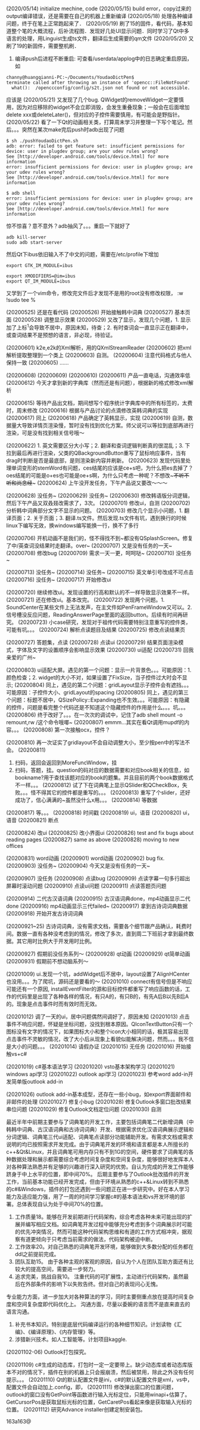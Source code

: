 # 

(2020/05/14) initialize mechine, code
(2020/05/15) build error，copy过来的output编译错误，还是需要在自己的机器上重新编译
(2020/05/18) 处理各种编译问题，终于在笔上正常跑起来了．
(2020/05/19) 刷了15的固件，看代码，基本知道整个笔的大概流程，后补流程图．发现好几处UI显示问题．同时学习了Qt中多语言的处理，用Linguist生成ts文件，翻译后生成需要的qm文件
(2020/05/20) 又刷了19的新固件，需要整机刷．
1. 编译push后进程不断重启: 可查看/userdata/applog中的日志确定重启原因，如
```
channy@huangqianni-PC:~/Documents/YoudaoDictPen$ 
terminate called after throwing an instance of 'opencc::FileNotFound'
  what():  /openccconfig/config/s2t.json not found or not accessible.
```
应该是
(2020/05/21) 又发现了几个bug. QWidget的removeWidget一定要慎用，因为对应移除的widget不会立即消毁，会发生重叠现象；一般会在后面增加delete xxx或deleteLater()，但对应的子控件需要慎用，有可能会是野指针。
(2020/05/22) 看了一下Qt的动画相关类，打算周末学习并整理一下写个笔记。然后。。。突然在某次make完后push时adb出现了问题
```
$ sh ./pushYoudaoDictPen.sh 
adb: error: failed to get feature set: insufficient permissions for device: user in plugdev group; are your udev rules wrong?
See [http://developer.android.com/tools/device.html] for more information
error: insufficient permissions for device: user in plugdev group; are your udev rules wrong?
See [http://developer.android.com/tools/device.html] for more information

$ adb shell
error: insufficient permissions for device: user in plugdev group; are your udev rules wrong?
See [http://developer.android.com/tools/device.html] for more information
```
惊不惊喜？意不意外？adb抽风了。。。重启一下就好了
```
adb kill-server
sudo adb start-server
```
然后Qt下ibus依旧输入不了中文的问题，需要在/etc/profile下增加
```
export GTK_IM_MODULE=ibus

export XMODIFIERS=@im=ibus
export QT_IM_MODULE=ibus
```
又学到了一个vim命令，修改完文件后才发现不是用的root没有修改权限，
:w !sudo tee %

(20200525) 还是在看代码
(20200526) 开始接触韩中词典
(20200527) 基本页面
(20200528) 调整显示效果
(20200529) 又改了显示，发现几个问题，1. 显示加了上标<sup>1</sup>会导致不居中，原因未知，待查；2. 有时查词会一直显示正在翻译中，或查词结果不是预想的语言，非必现，待验证。 

(20200601) k2e,e2k的Xml解析，用的QXmlStreamReader
(20200602) 把xml解析提取整理到一个类上
(20200603) 自测。
(20200604) 注意代码格式与他人保持一致
(20200605) 
......

(20200608) 
(20200609) 
(20200610) 
(20200611) 产品一直电话，沟通效率低
(20200612) 今天才拿到新的字典库（然而还是有问题），根据新的格式修改xml解析

(20200615) 等待产品出文档，期间想写个程序统计字典库中的所有标签的，太费时，周末修改
(20200616) 根据与产品讨论的点滴修改英韩词典的实现
(20200617) 同上
(20200618) 产品确定了英韩显示，实现
(20200619) 自测，数据量大导致详情页渲染慢，暂时没有找到优化方案。师父说可以等拉到底部再进行渲染，可是没有找到相关信号哦～

(20200622) 1. 英文需要区分大小写；2. 翻译和查词逻辑判断真的很混乱；3. 下拉到最后再进行渲染，父类的QBackgroundButton重写了鼠标响应事件，当有drag时判断是否是最底部，是则渲染新内容并刷新。
(20200623) 发现代码里处理单词变形的stemWord有问题，ces结尾的应该是ce+s吧，为什么把es去掉了？oes结尾的可能是o+es也可能是oe+s啊，为什么只考虑一种呢？不想改~~~不听不听和尚念经~~~
(20200624) 上午没开发任务，下午产品说又要改～～～


(20200628) 没任务~
(20200629) 没任务~
(20200630) 修改韩语版分词逻辑，然后下午产品又双叒叕改需求了，3次。
(20200701) 修改ui，自测
(20200702) 分析韩中词典部分文字不显示的问题。
(20200703) 修改几个显示小问题，1. 翻译页面；2. 关于页面；3. 翻译.ts文件。然后发现.ts文件有坑，遇到换行的时候linux下编写无效，换windows编写能换一行，换不了多行

(20200706) 开机动画不是我们的，怪不得找不到~都没有QSplashScreen。修复了中/英查词没结果时走翻译。over~
(20200707) 又是没有任务的一天~
(20200708) 修改bug
(20200709) 需求一天一更，呵呵哒~
(20200710) 没任务~

(20200713) 没任务~
(20200714) 没任务~
(20200715) 英文单引号改成不可点击
(20200716) 没任务~
(20200717) 开始修改ui

(20200720) 继续修改ui。发现设置的行高和默认的不一样导致显示效果不一样。
(20200721) 还在修改ui。基本改完。
(20200722) 发现两个问题。1. SoundCenter在某些文件上无法发声，在主文件如PenFrameWindow又可以。2. 信号槽没反应问题，ReadingAnswerPage里面的返回button。后续有时间再研究。
(20200723) 小case研究，发现对于祖传代码需要特别注意重写的控件类，可能有坑。。。
(20200724) 解析点读题目及结果
(20200725) 修改点读结果页

(20200727) 答题集，点读
(20200728) 点读ui
(20200729) 结果页面渲染模式，字体及文字的设置顺序会影响显示效果
(20200730) ui适配
(20200731) 回我亲爱的广州~

(20200803) ui适配大屏。遇见的第一个问题：显示一片背景色。。。可能原因：1. 颜色检查；2. widget的大小不对，如果设置了FixSize，当子控件过大时会不显示;
(20200804) 同上，遇见的第二个问题：gridLayout显示子控件会有遮挡。。。可能原因：子控件大小、gridLayout的spacing
(20200805) 同上，遇见的第三个问题：标题不居中，QSizePolicy::Expanding也不生效。。。可能原因：有隐藏的控件，问题是看完整个代码还是不知道这个隐藏控件的作用是什么。。。坑。。。
(20200806) 终于改好了。。。在一次次的调试中，记住了adb shell mount -o remount,rw /这个命令哦㖿~
(20200807) emmm...其实在看Qt调用mupdf的内容。。。
(20200808) 第一次接触ocx，控件？

(20200810) 再一次证实了gridlayout不会自动调整大小，至少按pen中的写法不会。
(20200811) 
1. 扫码，返回会返回到MoreFuncWindow，挂
2. 扫码，答题，挂。question的码对应的数据需要和对应book相关的信息，如bookname?用于查找该题对应的book的题集。并且目前的两个book数据格式不一样。。。
(20200812) 试了下在词典笔上显示QSlider和QCheckBox，失败。。。怪不得其它的控件都是重写的。。。
(20200813) 重写了个slider，还好成功了，信心满满的~虽然没什么x用。。。
(20200814) 等数据

(20200817) 等。。。
(20200818) 时间戳
(20200819) ui，语音
(20200820) ui，语音
(20200821) 断点

(20200824) 改ui
(20200825) 改小界面ui
(20200826) test and fix bugs about reading pages
(20200827) same as above
(20200828) moving to new offices

(20200831) word动画
(20200901) word动画
(20200902) bug fix.
(20200903) 没任务~ 
(20200904) 今天又是没有任务的一天~

(20200907) 没任务
(20200908) 点读bug
(20200909) 点读字幕一句多行超出屏幕时滚动问题
(20200910) 点读ui问题
(20200911) 点读答题页问题

(20200914) 二代古汉语词典
(20200915) 古汉语词典done，mp4动画显示二代done
(20200916) mp4动画显示三代failed~
(20200917) 拿到古诗词词典数据
(20200918) 开始开发古诗词词典

(20200921~25) 古诗词词典，没有需求文档，需要各个细节跟产品确认，耗费时间。数据一直有各种没考虑到的情况，修改了多次，直到周二下班前才拿到最终数据。其它用时比例大于开发用时比例。

(20200927) 假期前没任务系列～
(20200928) qt动画
(20200929) qt简单动画
(20200931) 假期前不想动脑系列～

(20201009) ui.发现一个坑，addWidget后不居中，layout设置了AlignHCenter也没用。。。为了爬坑，源码还是要看的～
(20201010) connect有信号但是不响应可能还有一个原因, installEventFilter的源和目标控件都重写了响应函数的话，工作的代码里是出现了各种各样的情况，有只A的，有只B的，有先A后B以先B后A的。现象是点击事件时而有效时而无效。

(20201012) 调了一天的ui，居中问题偶然间调好了，原因未知
(20201013) 点击事件不响应问题，怀疑是坐标问题，没找到根本原因。QIconTextButton只有一个图标没有文字的情况下，如果图标大小和整个icon大小相同的话，极其容易出现点击事件不灵敏的情况，改了大小后从现象上看貌似能解决问题，然而。。。我不信是大小的问题。。。
(20201014) 请假办证
(20201015) 无任务
(20201016) 开始接触vs+c#

(20201019) c#基本语法学习
(20201020) vsto基本架构学习
(20201021) windows api学习
(20201022) outlook api学习
(20201023) 参考word add-in开发简单版outlook add-in

(20201026) outlook add-in基本成型，还存在一些小bug，如export界面邮件和非邮件的处理
(20201027) 修复小bug 
(20201028) 修复Outlook多窗口批改结果串位问题
(20201029) 修复Outlook文档定位问题
(20201030) 自测

最近半年中前期主要参与了词典笔的开发工作，主要包括词典笔二代新增词典（中韩韩中词典、古汉语词典和古诗词词典）开发、根据需求优化汉语词典展示逻辑和分词逻辑、词典笔三代ui适配、词典笔点读部分功能辅助开发。有需求文档或需求说明的均已按照需求开发完成。由于词典笔开发的环境和语言都是本人所擅长的c++&Qt&Linux，并且词典笔可用内存只有不到1G的空间，硬件要求了词典笔的各种数据处理和展示都需要综合考虑时间复杂度和空间复杂度，能够很好地发挥本人对各种算法熟悉并有足够的兴趣进行深入研究的优势。自认为完成的开发工作能够跻身于中上水平的位置，即中间70%。
后期主要参与了Outlook批改插件的开发工作，当前基本功能已经开发完成，但由于环境从熟悉的c++&Linux转到不熟悉的c#&Windows，插件的打包还遇到一些问题正在进一步研究中。好在本人学习能力及适应能力强，用了一周的时间学习掌握c#的基本语法和vs开发环境的部署。总体表现自认为处于中间70%的位置。

1. 工作质量18。能够在开发前期进行代码架构，综合考虑各种未来可能出现的扩展并编写相应文档。如词典笔开发过程中能够充分考虑到多个词典展示时可能的优先冲突情况，然而可能这种代码架构思维和有道的工作方式相冲突，据观察有道更倾向于只考虑当前需求的做法，代码架构被迫中断。
2. 工作效率20。对自己熟悉的词典笔开发环境，能够做到大多数分配的任务都在ddl之前提前完成。
4. 团队互助15。
由于各种主观的客观的原因，自认为个人在团队互助方面还有比较大的提高空间，需要进一步努力。
8. 追求完美，挑战自我10。
注重代码的可扩展性，主动进行代码架构，虽然最后在外部条件的影响下以失败告终。但对自己的表现问心无愧。

专业能力方面，进一步加大对各种算法的学习，同时主要侧重点放在提高时间复杂度和空间复杂度即代码优化上。
沟通方面，尽量以委婉的语言而不是直来直去的语言沟通。

1. 补充书本知识。特别是底层代码编译运行的各种细节知识。计划读物《汇编》、《编译原理》、《内存管理》等。
2. 涉猎新兴技术。如人工智能等。计划项目kaggle.
 
(20201102-06) Outlook打包探究。 

(20201109) c#生成的动态库，打包时一定一定要带上。缺少动态库或者动态库版本不对的情况下，插件在别的机器上只会报崩溃，然后被禁用，除此之外没有任何提示。。。
(20201110) Qt的默认配置文件是ini，c#的默认配置文件是xml，vs中，配置文件会自动加上.config，即，
(20201111) 修改弹出窗口的位置问题，outlook的窗口没有GetPoint等函数进行输入光标定位，只能用winapi+估算了。GetCursorPos是获取鼠标光标的位置，GetCaretPos看起来像是获取输入光标的位置。
(20201112) 研究Advance installer创建定制安装包。







163a163@
